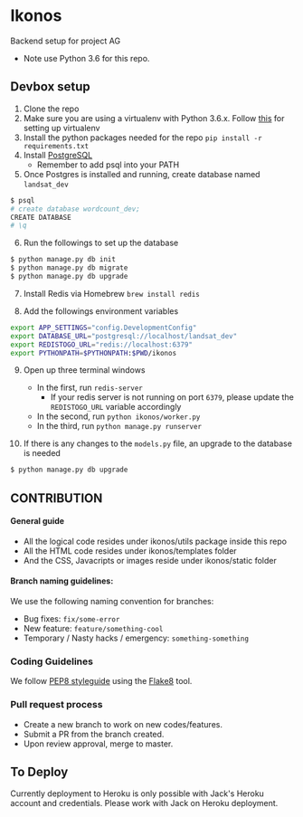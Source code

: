 # Ikonos
Backend setup for project AG

* Note use Python 3.6 for this repo.

## Devbox setup

1. Clone the repo
2. Make sure you are using a virtualenv with Python 3.6.x. Follow [this](http://virtualenvwrapper.readthedocs.io/en/latest/install.html) for setting up virtualenv
3. Install the python packages needed for the repo `pip install -r requirements.txt`
4. Install [PostgreSQL](http://postgresapp.com/)
    * Remember to add psql into your PATH
5. Once Postgres is installed and running, create database named `landsat_dev`
```bash
$ psql
# create database wordcount_dev;
CREATE DATABASE
# \q
```
6. Run the followings to set up the database
```bash
$ python manage.py db init
$ python manage.py db migrate
$ python manage.py db upgrade
```
7. Install Redis via Homebrew `brew install redis`

8. Add the followings environment variables
```bash
export APP_SETTINGS="config.DevelopmentConfig"
export DATABASE_URL="postgresql://localhost/landsat_dev"
export REDISTOGO_URL="redis://localhost:6379"
export PYTHONPATH=$PYTHONPATH:$PWD/ikonos
```
9. Open up three terminal windows
    * In the first, run `redis-server`
        * If your redis server is not running on port `6379`, please update the `REDISTOGO_URL` variable accordingly
    * In the second, run `python ikonos/worker.py`
    * In the third, run `python manage.py runserver`

10. If there is any changes to the `models.py` file, an upgrade to the database is needed
```bash
$ python manage.py db upgrade
```


## CONTRIBUTION

#### General guide
* All the logical code resides under ikonos/utils package inside this repo
* All the HTML code resides under ikonos/templates folder
* And the CSS, Javacripts or images reside under ikonos/static folder


#### Branch naming guidelines:

We use the following naming convention for branches:

* Bug fixes: `fix/some-error`
* New feature: `feature/something-cool`
* Temporary / Nasty hacks / emergency: `something-something`


### Coding Guidelines

We follow [PEP8 styleguide](https://www.python.org/dev/peps/pep-0008/) using the [Flake8](http://flake8.pycqa.org/en/latest/) tool.


### Pull request process
* Create a new branch to work on new codes/features.
* Submit a PR from the branch created.
* Upon review approval, merge to master.


## To Deploy
                   
Currently deployment to Heroku is only possible with Jack's Heroku account and credentials.
Please work with Jack on Heroku deployment.
